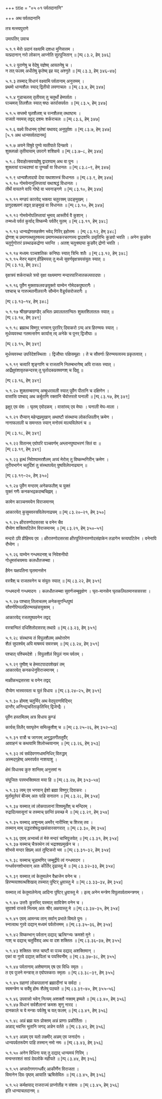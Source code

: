 +++
title = "०५ ०१ पर्वतदानानि"

+++
अथ पर्वतदानानि

तत्र मत्स्यपुराणे

उमापतिर् उवाच

५.१.१ मेरोः प्रदानं वक्ष्यामि दशधा मुनिसत्तम ।  
यत्प्रदानान् नरो लोकान् आप्नोति सुरपूजितान् ॥ [म्प् ८३.२, हेम् ३४६]

५.१.२ पुराणेषु च वेदेषु यज्ञेष्व् आयतनेषु च ।  
न तत् फलम् अधीतेषु कृतेष्व् इह यद् अश्नुते ॥ [म्प् ८३.३, हेम् ३४६–४७]

५.१.३ तस्माद् विधानं वक्ष्यामि पर्वतानाम् अनुत्तमम् ।  
प्रथमो धान्यशैलः स्याद् द्वितीयो लवणाचलः ॥ [म्प् ८३.४, हेम् ३४७]

५.१.४ गुडाचलस् तृतीयस् तु चतुर्थो हेमपर्वतः ।  
पञ्चमस् तिलशैलः स्यात् षष्ठः कार्पासपर्वतः ॥ [म्प् ८३.५, हेम् ३४७]

५.१.५ सप्तमो घृतशैलश् च रत्नशैलस् तथाष्टमः ।  
राजतो नवमस् तद्वद् दशमः शर्कराचलः ॥ [म्प् ८३.६, हेम् ३४७]

५.१.६ वक्ष्ये विधानम् एतेषां यथावद् अनुपूर्वशः ॥ [म्प् ८३.७, हेम् ३४७]  
[५.१ अथ धान्यपर्वतदानम्]

५.१.७ अयने विषुवे पुण्ये व्यतीपाते दिनक्षये ।  
शुक्लपक्षे तृतीयायाम् उपरागे शशिक्षये ॥ [म्प् ८३.७–८, हेम् ३४७]

५.१.८ विवाहोत्सवयज्ञेषु द्वादश्याम् अथ वा पुनः ।  
शुक्लायां पञ्चदश्यां वा पुण्यर्क्षे वा विधानतः ॥ [म्प् ८३.८–९, हेम् ३४७]

५.१.९ धान्यशैलादयो देया यथाशास्त्रं विधानतः ॥ [म्प् ८३.९, हेम् ३४७]  
५.१.१० गोमयेनानुलिप्तायां यथाश्रद्धं विधानतः ।  
तीर्थे वायतने वापि गोष्ठे वा भवनाङ्गणे ॥ [म्प् ८३.१०, हेम् ३४७]

५.१.११ मण्डपं कारयेद् भक्त्या चतुरस्रम् उदङ्मुखम् ।  
प्रागुदक्प्रवणं तद्वत् प्राङ्मुखं वा विधानतः ॥ [म्प् ८३.१०, हेम् ३४७]

५.१.१२ गोमयेनोपलिप्तायां भूमाव् आस्तीर्य वै कुशान् ।  
तन्मध्ये पर्वतं कुर्याद् विष्कम्भैः पर्वतैर् युतम् ॥ [म्प् ८३.११, हेम् ३४८]

५.१.१३ धान्यद्रोणसहस्रेण भवेद् गिरिर् इहोत्तमः । [म्प् ८३.१२, हेम् ३४८]  
द्रोणश् च प्रमाणस्थपुरुषस्य प्रमाणस्थकरचरणस्य द्वादशभिः प्रसृतिभिः कुडवो भवति । अनेन कुडवेन चतुर्गुणोत्तरं प्रस्थाढकद्रोणा भवन्ति । अतश् चतुःषष्ठ्या कुडवैर् द्रोणो भवति ।

५.१.१४ मध्यमः पञ्चशतिकः कनिष्ठः स्यात् त्रिभिः शतैः ॥ [म्प् ८३.१२, हेम् ३४८]  
५.१.१५ मेरुर् महान् व्रीहिमयस् तु मध्ये सुवर्णवृक्षत्रयसंयुतः स्यात् ॥  
[म्प् ८३.१३, हेम् ३४८]

वृक्षत्रयं शर्कराचले त्रयो वृक्षा वक्ष्यमाणा मन्दारपारिजातकल्पपादपाः ।

५.१.१६ पूर्वेण मुक्ताफलवज्रयुक्तो याम्येन गोमेदकपुष्परागैः ।  
पश्चाच् च गारुत्मतनीलरत्नैः सौम्येन वैडूर्यसरोजरागैः ॥

[म्प् ८३.१३–१४, हेम् ३४८]

५.१.१७ श्रीखण्डखण्डैर् अभितः प्रवाललतान्वितः शुक्लशिलातलः स्यात् ॥  
[म्प् ८३.१४, हेम् ३४९]

५.१.१८ ब्रह्माथ विष्णुर् भगवान् पुरारिर् दिवाकरो ऽप्य् अत्र हिरण्मयः स्यात् ।  
मूर्धव्यवस्था गतमत्सरेण कार्यास् त्व् अनेके च पुनर् द्विजौघाः ॥

[म्प् ८३.१५, हेम् ३४९]

मूर्धव्यवस्था उपरिदेशस्थिताः । द्विजौघाः पक्षिसमूहाः । ते च सौवर्णाः हिरण्मयत्वस्य प्रकृतत्वात् ।

५.१.१९ चत्वारि शृङ्गाणि च राजतानि नितम्बभागेष्व् अपि राजतः स्यात् ।  
आर्द्रेक्षुवंशावृतकन्दरस् तु घृतोदकप्रस्रवणश् च दिक्षु ॥

[म्प् ८३.१६, हेम् ३४९]

५.१.२० शुक्लाम्बराण्य् अम्बुधरावली स्यात् पूर्वेण पीतानि च दक्षिणेन ।  
वासांसि पश्चाद् अथ कर्बुराणि रक्तानि चैवोत्तरतो घनाली ॥ [म्प् ८३.१७, हेम् ३४९]

इक्षुर् एव वंशः । घृतम् एवोदकम् । वासांस्य् एव मेघाः । घनाली मेघ-माला ।

५.१.२१ रौप्यान् महेन्द्रप्रमुखान् अथाष्टौ संस्थाप्य लोकाधिपतीन् क्रमेण ।  
नानाफलाली च समन्ततः स्यान् मनोरमं माल्यविलेपनं च ॥

[म्प् ८३.१८, हेम् ३४९]

५.१.२२ वितानम् एवोपरि पञ्चवर्णम् अम्लानपुष्पाभरणं सितं वा ॥  
[म्प् ८३.१९, हेम् ३४९]

५.१.२३ इत्थं निवेश्यामरशैलम् अग्र्यं मेरोस् तु विष्कम्भगिरीन् क्रमेण ।  
तुरीयभागेन चतुर्दिशं तु संस्थापयेत् पुष्पविलेपनाढ्यान् ॥

[म्प् ८३.१९–२०, हेम् ३५०]

५.१.२४ पूर्वेण मन्दरम् अनेकफलैश् च युक्तं  
युक्तं गणैः कनकभद्रकदम्बचिह्नम् ।

कामेन काञ्चनमयेन विराजमानम्

आकारयेत् कुसुमवस्त्रविलेपनाढ्यम् ॥ [म्प् ८३.२०–२१, हेम् ३५०]

५.१.२५ क्षीरारुणोदसरसा च वनेन चैव  
रौप्येण शक्तिघटितेन विराजमानम् ॥ [म्प् ८३.२१, हेम् ३५०–५१]

मन्दरो ऽपि व्रीहिमय एव । क्षीरारुणोदसरसा क्षीरपूरितेनारुणोदसंज्ञकेन तडागेन रूप्यघटितेन । वनेनापि रौप्येण ।

५.१.२६ याम्येन गन्धमदनश् च निवेशनीयो  
गोधूमसंचयमयः कलधौतजम्ब्वा ।

हैमेन यक्षपतिना घृतमानसेन

वस्त्रैश् च राजतवनेन च संयुतः स्यात् ॥ [म्प् ८३.२२, हेम् ३५१]

गन्धमदनो गन्धमादनः । कलधौतजम्ब्वा सुवर्णजम्बूवृक्षेण । घृत-मानसेन घृतकल्पितमानससरसा ।

५.१.२७ पश्चात् तिलाचलम् अनेकसुगन्धिपुष्पं  
सौवर्णपिप्पलहिरण्मयहंसयुक्तम् ।

आकारयेद् रजतपुष्पवनेन तद्वद्

वस्त्रान्वितं दधिशितोदसरस् तथाग्रे ॥ [म्प् ८३.२३, हेम् ३५१]

५.१.२८ संस्थाप्य तं विपुलशैलम् अथोत्तरेण  
शैलं सुपार्श्वम् अपि माषमयं सवस्त्रम् ॥ [म्प् ८३.२४, हेम् ३५१]

पश्चात् पश्चिमदेशे । विपुलशैलं विपुलं नाम पर्वतम् ।

५.१.२९ पुष्पैश् च हेमवटपादपशेखरं तम्  
आकारयेत् कनकधेनुविराजमानम् ।

माक्षीकभद्रसरसा च वनेन तद्वद्

रौप्येण भास्वरवता च युतं विधाय ॥ [म्प् ८३.२४–२५, हेम् ३५१]

५.१.३० होमश् चतुर्भिर् अथ वेदपुराणविद्भिर्  
दान्तैर् अनिन्द्यचरिताकृतिभिर् द्विजेन्द्रैः ।

पूर्वेण हस्तमितम् अत्र विधाय कुण्डं

कार्यस् तिलैर् यवघृतेन समित्कुशैश् च ॥ [म्प् ८३.२५–२६, हेम् ३५२–५३]

५.१.३१ रात्रौ च जागरम् अनुद्धतगीततूर्यैर्  
आवाहनं च कथयामि शिलोच्चयानाम् ॥ [म्प् ८३.२६, हेम् ३५३]

५.१.३२ त्वं सर्वदेवगणधामनिधिर् विरुद्धम्  
अस्मद्गृहेष्व् अमरपर्वत नाशयाशु ।

क्षेमं विधत्स्व कुरु शान्तिम् अनुत्तमां नः

संपूजितः परमभक्तिमता मया हि ॥ [म्प् ८३.२७, हेम् ३५३–५४]

५.१.३३ त्वम् एव भगवान् ईशो ब्रह्मा विष्णुर् दिवाकरः ।  
मूर्तामूर्तपरं बीजम् अतः पाहि सनातन ॥ [म्प् ८३.२८, हेम् ३५४]

५.१.३४ यस्मात् त्वं लोकपालानां विश्वमूर्तेश् च मन्दिरम् ।  
रुद्रादित्यवसूनां च तस्माच् छान्तिं प्रयच्छ मे ॥ [म्प् ८३.२९, हेम् ३५४]

५.१.३५ यस्माद् अशून्यम् अमरैर् नारीभिश् च शिरस् तव ।  
तस्मान् माम् उद्धराशेषदुःखसंसारसागरात् ॥ [म्प् ८३.३०, हेम् ३५४]

५.१.३६ एवम् अभ्यर्च्य तं मेरुं मन्दरं चाभिपूजयेत् ॥ [म्प् ८३.३१, हेम् ३५४]  
५.१.३७ यस्माच् चैत्ररथेन त्वं भद्राश्वप्रमुखेन च ।  
शोभसे मन्दर क्षिप्रम् अलं तुष्टिकरो भव ॥ [म्प् ८३.३१–३२, हेम् ३५४]

५.१.३८ यस्माच् चूडामणिर् जम्बुद्वीपे त्वं गन्धमादन ।  
गन्धर्ववनशोभावान् अतः कीर्तिर् दृढास्तु मे ॥ [म्प् ८३.३२–३३, हेम् ३५४]

५.१.३९ यस्मात् त्वं केतुमालेन वैभ्राजेन वनेन च ।  
हिरण्मयाश्वत्थशिखस् तस्मात् पुष्टिर् ध्रुवास्तु मे ॥ [म्प् ८३.३३–३४, हेम् ३५४]

यस्मात् त्वं केतुमालेनेत्य् आदिना पुष्टिर् ध्रुवास्तु मे । इत्य् अनेन मन्त्रेण विपुलपर्वतामन्त्रणम् ।

५.१.४० उत्तरैः कुरुभिर् यस्मात् सावित्रेण वनेन च ।  
सुपार्श्व राजसे नित्यम् अतः श्रीर् अक्षयास्तु मे ॥ [म्प् ८३.३४–३५, हेम् ३५४]

५.१.४१ एवम् आमन्त्र्य तान् सर्वान् प्रभाते विमले पुनः ।  
स्नात्वाथ गुरवे दद्यान् मध्यमं पर्वतोत्तमम् ॥ [म्प् ८३.३५–३६, हेम् ३५४]

५.१.४२ विष्कम्भान् पर्वतान् दद्याद् ऋत्विग्भ्यः क्रमशो मुने ।  
गाश् च दद्याच् चतुर्विंशद् अथ वा दश शक्तितः ॥ [म्प् ८३.३६–३७, हेम् ३५५]

५.१.४३ शक्तितः सप्त चाष्टौ वा पञ्च दद्याद् अशक्तिमान् ।  
एकां वा गुरवे दद्यात् कपिलां च पयस्विनीम् ॥ [म्प् ८३.३७–३८, हेम् ३५५]

५.१.४४ पर्वतानाम् अशेषाणाम् एष एव विधिः स्मृतः ।  
त एव पूजने मन्त्रास् त एवोपस्कराः स्मृताः ॥ [म्प् ८३.३८–३९, हेम् ३५५]

५.१.४५ ग्रहाणां लोकपालानां ब्रह्मादीनां च सर्वदा ।  
स्वमन्त्रेण च सर्वेषु होमः शैलेषु पठ्यते ॥ [म्प् ८३.३९–४०, हेम् ३५५–५६]

५.१.४६ उपवासो भवेन् नित्यम् अशक्तौ नक्तम् इष्यते ॥ [म्प् ८३.४०, हेम् ३५६]  
५.१.४७ विधानं सर्वशैलानां क्रमशः शृणु नारद ।  
दानकाले च ये मन्त्राः पर्वतेषु च यत् फलम् ॥ [म्प् ८३.४१, हेम् ३५६]

५.१.४८ अन्नं ब्रह्म यतः प्रोक्तम् अन्नं प्राणाः प्रकीर्तिताः ।  
अन्नाद् भवन्ति भूतानि जगद् अन्नेन वर्तते ॥ [म्प् ८३.४२, हेम् ३५६]

५.१.४९ अन्नम् एव यतो लक्ष्मीर् अन्नम् एव जनार्दनः ।  
धान्यपर्वतरूपेण पाहि तस्मान् नमो नमः ॥ [म्प् ८३.४३, हेम् ३५६]

५.१.५० अनेन विधिना यस् तु दद्याद् धान्यमयं गिरिम् ।  
मन्वन्तरशतं साग्रं देवलोके महीयते ॥ [म्प् ८३.४४, हेम् ३५६]

५.१.५१ अप्सरोगणगन्धर्वैर् आकीर्णेन विराजता ।  
विमानेन दिवः पृष्ठम् आयाति ऋषिसेवितः ॥ [म्प् ८३.४५, हेम् ३५६]

५.१.५२ कर्मक्षयाद् राजराज्यं प्राप्नोतीह न संशयः ॥ [म्प् ८३.४५, हेम् ३५६]  
इति धान्याचलदानम् ॥
